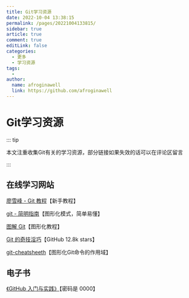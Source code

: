 ```yaml
---
title: Git学习资源
date: 2022-10-04 13:38:15
permalink: /pages/20221004133815/
sidebar: true
article: true
comment: true
editLink: false
categories:
  - 更多
  - 学习资源
tags:
  - 
author: 
  name: afroginawell
  link: https://github.com/afroginawell
---
```

# Git学习资源

::: tip

本文注重收集Git有关的学习资源，部分链接如果失效的话可以在评论区留言

:::

## 在线学习网站

[廖雪峰 - Git 教程](https://www.liaoxuefeng.com/wiki/896043488029600)【新手教程】

[git - 简明指南](https://rogerdudler.github.io/git-guide/index.zh.html)【图形化模式，简单易懂】

[图解 Git](http://marklodato.github.io/visual-git-guide/index-zh-cn.html)【图形化教程】

[Git 的奇技淫巧](https://github.com/521xueweihan/git-tips)【GitHub 12.8k stars】

[git-cheatsheeth](https://ndpsoftware.com/git-cheatsheet.html#loc=stas)【图形化Git命令的作用域】

## 电子书

[《GitHub 入门与实践》](https://pan.baidu.com/s/1eyccAql7gqMRFviBF7iZ8g)【密码是 0000】

